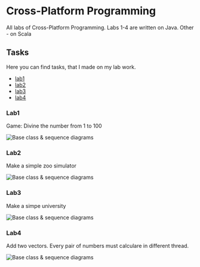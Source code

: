 # Cross-Platform Programming
All labs of Cross-Platform Programming. Labs 1-4 are written on Java. Other - on Scala

## Tasks
Here you can find tasks, that I made on my lab work.
* [lab1](#lab1)
* [lab2](#lab2)
* [lab3](#lab3)
* [lab4](#lab4)

### Lab1  
Game: Divine the number from 1 to 100

![Base class & sequence diagrams](https://image.ibb.co/bsuaLa/lab1.png)

### Lab2  
Make a simple zoo simulator

![Base class & sequence diagrams](https://image.ibb.co/j5sHYv/lab2.png)

### Lab3  
Make a simpe university

![Base class & sequence diagrams](https://image.ibb.co/g91N0a/lab3.png)

### Lab4  
Add two vectors. Every pair of numbers must calculare in different thread.

![Base class & sequence diagrams](https://image.ibb.co/cSo20a/lab4.png)

